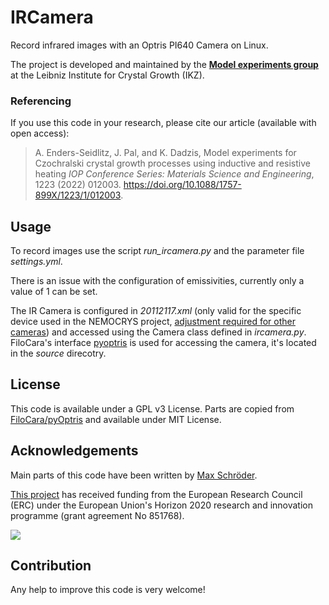 # IRCamera

Record infrared images with an Optris PI640 Camera on Linux.

The project is developed and maintained by the [**Model experiments group**](https://www.ikz-berlin.de/en/research/materials-science/section-fundamental-description#c486) at the Leibniz Institute for Crystal Growth (IKZ).

### Referencing
If you use this code in your research, please cite our article (available with open access):

> A. Enders-Seidlitz, J. Pal, and K. Dadzis, Model experiments for Czochralski crystal growth processes using inductive and resistive heating *IOP Conference Series: Materials Science and Engineering*, 1223 (2022) 012003. https://doi.org/10.1088/1757-899X/1223/1/012003.

## Usage

To record images use the script *run_ircamera.py* and the parameter file *settings.yml*.

There is an issue with the configuration of emissivities, currently only a value of 1 can be set.

The IR Camera is configured in *20112117.xml* (only valid for the specific device used in the NEMOCRYS project, [adjustment required for other cameras](http://documentation.evocortex.com/libirimager2/html/Installation.html)) and accessed using the Camera class defined in *ircamera.py*. FiloCara's interface [pyoptris](https://github.com/FiloCara/pyOptris/blob/dev/setup.py) is used for accessing the camera, it's located in the *source* direcotry.

## License

This code is available under a GPL v3 License. Parts are copied from [FiloCara/pyOptris](https://github.com/FiloCara/pyOptris/blob/dev/setup.py) and available under MIT License.

## Acknowledgements

Main parts of this code have been written by [Max Schröder](https://github.com/mfschroeder).

[This project](https://www.researchgate.net/project/NEMOCRYS-Next-Generation-Multiphysical-Models-for-Crystal-Growth-Processes) has received funding from the European Research Council (ERC) under the European Union's Horizon 2020 research and innovation programme (grant agreement No 851768).

<img src="https://raw.githubusercontent.com/nemocrys/pyelmer/master/EU-ERC.png">

## Contribution

Any help to improve this code is very welcome!
